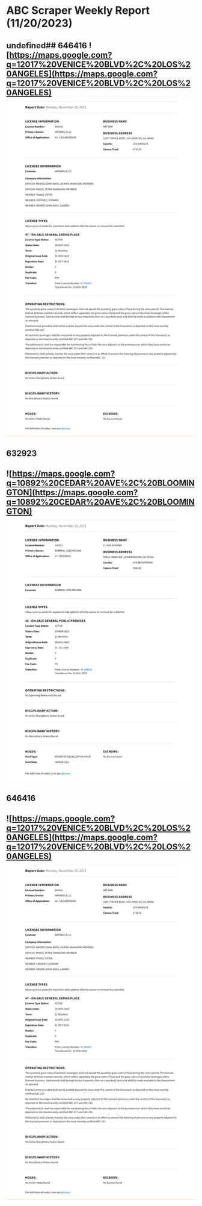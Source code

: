 # ABC Scraper Weekly Report (11/20/2023)
undefined## 646416
![https://maps.google.com?q=12017%20VENICE%20BLVD%2C%20LOS%20ANGELES](https://maps.google.com?q=12017%20VENICE%20BLVD%2C%20LOS%20ANGELES)<br>![646416](https://raw.githubusercontent.com/playatgtb/abc-scraper/main/downloads/2023-11-16-screenshots/646416.png)
---
## 632923
![https://maps.google.com?q=10892%20CEDAR%20AVE%2C%20BLOOMINGTON](https://maps.google.com?q=10892%20CEDAR%20AVE%2C%20BLOOMINGTON)<br>![632923](https://raw.githubusercontent.com/playatgtb/abc-scraper/main/downloads/2023-11-15-screenshots/632923.png)
---
## 646416
![https://maps.google.com?q=12017%20VENICE%20BLVD%2C%20LOS%20ANGELES](https://maps.google.com?q=12017%20VENICE%20BLVD%2C%20LOS%20ANGELES)<br>![646416](https://raw.githubusercontent.com/playatgtb/abc-scraper/main/downloads/2023-11-15-screenshots/646416.png)
---
